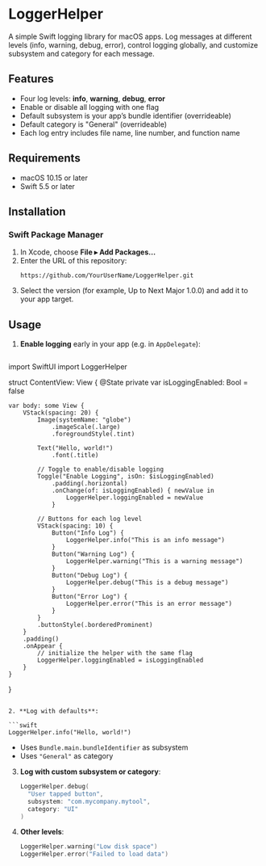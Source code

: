 # LoggerHelper

A simple Swift logging library for macOS apps. Log messages at different levels (info, warning, debug, error), control logging globally, and customize subsystem and category for each message.

## Features

- Four log levels: **info**, **warning**, **debug**, **error**
- Enable or disable all logging with one flag
- Default subsystem is your app’s bundle identifier (overrideable)
- Default category is "General" (overrideable)
- Each log entry includes file name, line number, and function name

## Requirements

- macOS 10.15 or later
- Swift 5.5 or later

## Installation

### Swift Package Manager

1. In Xcode, choose **File ▸ Add Packages…**
2. Enter the URL of this repository:
   ```
   https://github.com/YourUserName/LoggerHelper.git
   ```
3. Select the version (for example, Up to Next Major 1.0.0) and add it to your app target.

## Usage

1. **Enable logging** early in your app (e.g. in `AppDelegate`):

   ```swift
import SwiftUI
import LoggerHelper

struct ContentView: View {
    @State private var isLoggingEnabled: Bool = false

    var body: some View {
        VStack(spacing: 20) {
            Image(systemName: "globe")
                .imageScale(.large)
                .foregroundStyle(.tint)
            
            Text("Hello, world!")
                .font(.title)
            
            // Toggle to enable/disable logging
            Toggle("Enable Logging", isOn: $isLoggingEnabled)
                .padding(.horizontal)
                .onChange(of: isLoggingEnabled) { newValue in
                    LoggerHelper.loggingEnabled = newValue
                }
            
            // Buttons for each log level
            VStack(spacing: 10) {
                Button("Info Log") {
                    LoggerHelper.info("This is an info message")
                }
                Button("Warning Log") {
                    LoggerHelper.warning("This is a warning message")
                }
                Button("Debug Log") {
                    LoggerHelper.debug("This is a debug message")
                }
                Button("Error Log") {
                    LoggerHelper.error("This is an error message")
                }
            }
            .buttonStyle(.borderedProminent)
        }
        .padding()
        .onAppear {
            // initialize the helper with the same flag
            LoggerHelper.loggingEnabled = isLoggingEnabled
        }
    }
}

   ```

2. **Log with defaults**:

   ```swift
   LoggerHelper.info("Hello, world!")
   ```
   - Uses `Bundle.main.bundleIdentifier` as subsystem
   - Uses `"General"` as category

3. **Log with custom subsystem or category**:

   ```swift
   LoggerHelper.debug(
     "User tapped button",
     subsystem: "com.mycompany.mytool",
     category: "UI"
   )
   ```

4. **Other levels**:

   ```swift
   LoggerHelper.warning("Low disk space")
   LoggerHelper.error("Failed to load data")
   ```
